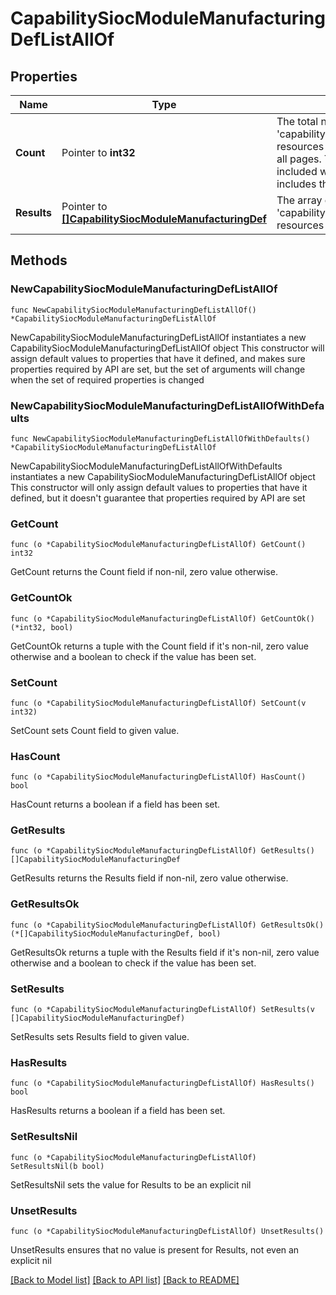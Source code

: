 # CapabilitySiocModuleManufacturingDefListAllOf

## Properties

Name | Type | Description | Notes
------------ | ------------- | ------------- | -------------
**Count** | Pointer to **int32** | The total number of &#39;capability.SiocModuleManufacturingDef&#39; resources matching the request, accross all pages. The &#39;Count&#39; attribute is included when the HTTP GET request includes the &#39;$inlinecount&#39; parameter. | [optional] 
**Results** | Pointer to [**[]CapabilitySiocModuleManufacturingDef**](CapabilitySiocModuleManufacturingDef.md) | The array of &#39;capability.SiocModuleManufacturingDef&#39; resources matching the request. | [optional] 

## Methods

### NewCapabilitySiocModuleManufacturingDefListAllOf

`func NewCapabilitySiocModuleManufacturingDefListAllOf() *CapabilitySiocModuleManufacturingDefListAllOf`

NewCapabilitySiocModuleManufacturingDefListAllOf instantiates a new CapabilitySiocModuleManufacturingDefListAllOf object
This constructor will assign default values to properties that have it defined,
and makes sure properties required by API are set, but the set of arguments
will change when the set of required properties is changed

### NewCapabilitySiocModuleManufacturingDefListAllOfWithDefaults

`func NewCapabilitySiocModuleManufacturingDefListAllOfWithDefaults() *CapabilitySiocModuleManufacturingDefListAllOf`

NewCapabilitySiocModuleManufacturingDefListAllOfWithDefaults instantiates a new CapabilitySiocModuleManufacturingDefListAllOf object
This constructor will only assign default values to properties that have it defined,
but it doesn't guarantee that properties required by API are set

### GetCount

`func (o *CapabilitySiocModuleManufacturingDefListAllOf) GetCount() int32`

GetCount returns the Count field if non-nil, zero value otherwise.

### GetCountOk

`func (o *CapabilitySiocModuleManufacturingDefListAllOf) GetCountOk() (*int32, bool)`

GetCountOk returns a tuple with the Count field if it's non-nil, zero value otherwise
and a boolean to check if the value has been set.

### SetCount

`func (o *CapabilitySiocModuleManufacturingDefListAllOf) SetCount(v int32)`

SetCount sets Count field to given value.

### HasCount

`func (o *CapabilitySiocModuleManufacturingDefListAllOf) HasCount() bool`

HasCount returns a boolean if a field has been set.

### GetResults

`func (o *CapabilitySiocModuleManufacturingDefListAllOf) GetResults() []CapabilitySiocModuleManufacturingDef`

GetResults returns the Results field if non-nil, zero value otherwise.

### GetResultsOk

`func (o *CapabilitySiocModuleManufacturingDefListAllOf) GetResultsOk() (*[]CapabilitySiocModuleManufacturingDef, bool)`

GetResultsOk returns a tuple with the Results field if it's non-nil, zero value otherwise
and a boolean to check if the value has been set.

### SetResults

`func (o *CapabilitySiocModuleManufacturingDefListAllOf) SetResults(v []CapabilitySiocModuleManufacturingDef)`

SetResults sets Results field to given value.

### HasResults

`func (o *CapabilitySiocModuleManufacturingDefListAllOf) HasResults() bool`

HasResults returns a boolean if a field has been set.

### SetResultsNil

`func (o *CapabilitySiocModuleManufacturingDefListAllOf) SetResultsNil(b bool)`

 SetResultsNil sets the value for Results to be an explicit nil

### UnsetResults
`func (o *CapabilitySiocModuleManufacturingDefListAllOf) UnsetResults()`

UnsetResults ensures that no value is present for Results, not even an explicit nil

[[Back to Model list]](../README.md#documentation-for-models) [[Back to API list]](../README.md#documentation-for-api-endpoints) [[Back to README]](../README.md)


